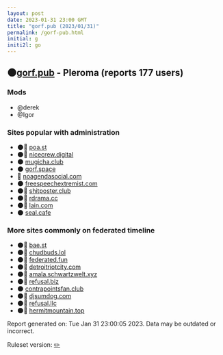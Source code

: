 ```yaml
---
layout: post
date: 2023-01-31 23:00 GMT
title: "gorf.pub (2023/01/31)"
permalink: /gorf-pub.html
initial: g
initi2l: go
---
```


## 🌑[gorf.pub](https://gorf.pub) - Pleroma (reports 177 users)

### Mods
 * @derek
 * @Igor

### Sites popular with administration

* 🌑🧸 [poa.st](/poa-st.html)
* 🌑🧸 [nicecrew.digital](/nicecrew-digital.html)
* 🌑 [mugicha.club](/mugicha-club.html)
* 🌑 [gorf.space](/gorf-space.html)
* 💉 [noagendasocial.com](/noagendasocial-com.html)
* 🌑 [freespeechextremist.com](/freespeechextremist-com.html)
* 🌑🧸 [shitposter.club](/shitposter-club.html)
* 🌑🧸 [rdrama.cc](/rdrama-cc.html)
* 🌑🧸 [lain.com](/lain-com.html)
* 🌑 [seal.cafe](/seal-cafe.html)

### More sites commonly on federated timeline

* 🌑🧸 [bae.st](/bae-st.html)
* 🌑🧸 [chudbuds.lol](/chudbuds-lol.html)
* 🌑🧸 [federated.fun](/federated-fun.html)
* 🌑🧸 [detroitriotcity.com](/detroitriotcity-com.html)
* 🌑🧸 [amala.schwartzwelt.xyz](/amala-schwartzwelt-xyz.html)
* 🌑🧸 [refusal.biz](/refusal-biz.html)
* 🌑 [contrapointsfan.club](/contrapointsfan-club.html)
* 🌑🧸 [djsumdog.com](/djsumdog-com.html)
* 🌑🧸 [refusal.llc](/refusal-llc.html)
* 🌑🧸 [hermitmountain.top](/hermitmountain-top.html)

Report generated on: Tue Jan 31 23:00:05 2023. Data may be outdated or incorrect.

Ruleset version: [✏️](/version-pencil)
